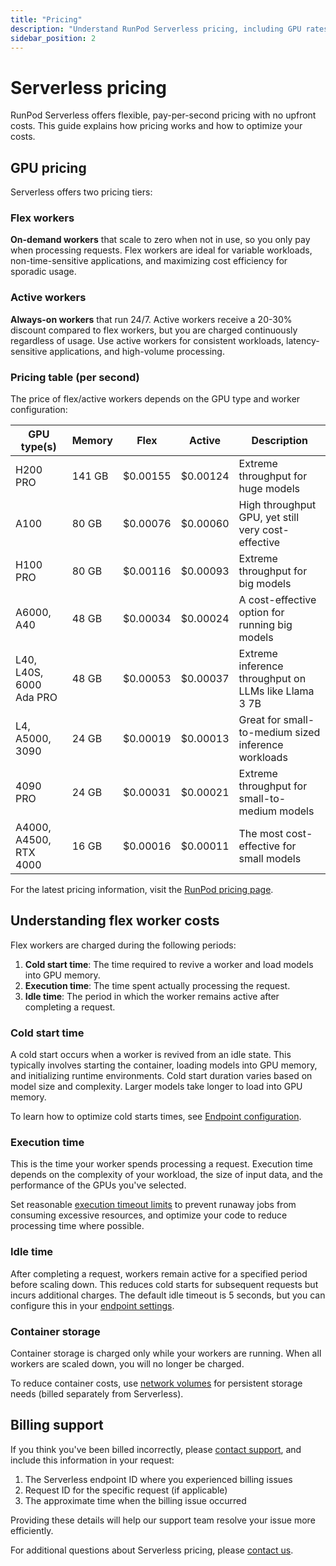 ```yaml
---
title: "Pricing"
description: "Understand RunPod Serverless pricing, including GPU rates and cost components."
sidebar_position: 2
---
```


# Serverless pricing

RunPod Serverless offers flexible, pay-per-second pricing with no upfront costs. This guide explains how pricing works and how to optimize your costs.

## GPU pricing

 Serverless offers two pricing tiers:

### Flex workers

**On-demand workers** that scale to zero when not in use, so you only pay when processing requests. Flex workers are ideal for variable workloads, non-time-sensitive applications, and maximizing cost efficiency for sporadic usage.

### Active workers

**Always-on workers** that run 24/7. Active workers receive a 20-30% discount compared to flex workers, but you are charged continuously regardless of usage. Use active workers for consistent workloads, latency-sensitive applications, and high-volume processing.


### Pricing table (per second)

The price of flex/active workers depends on the GPU type and worker configuration:

| **GPU type(s)** | **Memory** | **Flex** | **Active** | **Description** |
| --- | --- | --- | --- | --- |
| H200 PRO | 141 GB | $0.00155 | $0.00124 | Extreme throughput for huge models |
| A100 | 80 GB | $0.00076 | $0.00060 | High throughput GPU, yet still very cost-effective |
| H100 PRO | 80 GB | $0.00116 | $0.00093 | Extreme throughput for big models |
| A6000, A40 | 48 GB | $0.00034 | $0.00024 | A cost-effective option for running big models |
| L40, L40S, 6000 Ada PRO | 48 GB | $0.00053 | $0.00037 | Extreme inference throughput on LLMs like Llama 3 7B |
| L4, A5000, 3090 | 24 GB | $0.00019 | $0.00013 | Great for small-to-medium sized inference workloads |
| 4090 PRO | 24 GB | $0.00031 | $0.00021 | Extreme throughput for small-to-medium models |
| A4000, A4500, RTX 4000 | 16 GB | $0.00016 | $0.00011 | The most cost-effective for small models |

For the latest pricing information, visit the [RunPod pricing page](https://www.runpod.io/pricing).

## Understanding flex worker costs

Flex workers are charged during the following periods:

1. **Cold start time**: The time required to revive a worker and load models into GPU memory.
2. **Execution time**: The time spent actually processing the request.
3. **Idle time**: The period in which the worker remains active after completing a request.

<!-- 4. **Container storage**: Charges for storage used while the endpoint is running. -->

### Cold start time

A cold start occurs when a worker is revived from an idle state. This typically involves starting the container, loading models into GPU memory, and initializing runtime environments. Cold start duration varies based on model size and complexity. Larger models take longer to load into GPU memory.

To learn how to optimize cold starts times, see [Endpoint configuration](/serverless/endpoints/endpoint-configurations#reducing-worker-startup-times).

### Execution time

This is the time your worker spends processing a request. Execution time depends on the complexity of your workload, the size of input data, and the performance of the GPUs you've selected.

Set reasonable [execution timeout limits](/serverless/endpoints/endpoint-configurations#execution-timeout) to prevent runaway jobs from consuming excessive resources, and optimize your code to reduce processing time where possible.

### Idle time

After completing a request, workers remain active for a specified period before scaling down. This reduces cold starts for subsequent requests but incurs additional charges. The default idle timeout is 5 seconds, but you can configure this in your [endpoint settings](/serverless/endpoints/endpoint-configurations#idle-timeout).

### Container storage

Container storage is charged only while your workers are running. When all workers are scaled down, you will no longer be charged.

To reduce container costs, use [network volumes](/pods/storage/create-network-volumes) for persistent storage needs (billed separately from Serverless).

## Billing support

If you think you've been billed incorrectly, please [contact support](https://www.runpod.io/contact), and include this information in your request:

1. The Serverless endpoint ID where you experienced billing issues
2. Request ID for the specific request (if applicable)
3. The approximate time when the billing issue occurred

Providing these details will help our support team resolve your issue more efficiently.

For additional questions about Serverless pricing, please [contact us](https://www.runpod.io/contact).